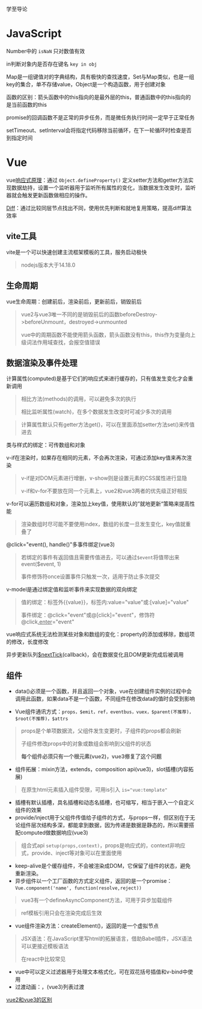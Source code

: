 学至导论

# JavaScript

Number中的 `isNaN` 只对数值有效

in判断对象内是否存在键名 `key in obj`

Map是一组键值对的字典结构，具有极快的查找速度，Set与Map类似，也是一组key的集合，单不存储value，Object是一个构造函数，用于创建对象

函数的区别：箭头函数中的this指向的是最外层的this，普通函数中的this指向的是当前函数的this

promise的回调函数不是正常的异步任务，而是微任务执行时间一定早于正常任务

setTimeout、setInterval会将指定代码移除当前循环，在下一轮循环时检查是否到指定时间

# Vue

vue[响应式原理](https://wenku.baidu.com/view/6ca3cedb07a1b0717fd5360cba1aa81144318f24.html)：通过 `Object.defineProperty()`  定义setter方法和getter方法实现数据劫持，设置一个监听器用于监听所有属性的变化，当数据发生改变时，监听器就会触发更新函数做相应的操作。

[Diff](https://blog.csdn.net/qq_34179086/article/details/88086427)：通过比较同层节点找出不同，使用优先判断和就地复用策略，提高diff算法效率

## vite工具

vite是一个可以快速创建主流框架模板的工具，服务启动极快

> nodejs版本大于14.18.0

## 生命周期

vue生命周期：创建前后，渲染前后，更新前后，销毁前后

> vue2与vue3唯一不同的是销毁前后的函数beforeDestroy->beforeUnmount，destroyed->unmounted
>
> vue中的周期函数不能使用箭头函数，箭头函数没有this，this作为变量向上级词法作用域查找，会报空值错误

## 数据渲染及事件处理

计算属性(computed)是基于它们的响应式来进行缓存的，只有值发生变化才会重新调用

> 相比方法(methods)的调用，可以避免多次的执行
>
> 相比监听属性(watch)，在多个数据发生改变时可减少多次的调用

> 计算属性默认只有getter方法get()，可以在里面添加setter方法set()来传值进去

类与样式的绑定：可传数组和对象

v-if在渲染时，如果存在相同的元素，不会再次渲染，可通过添加key值来再次渲染

> v-if是对DOM元素进行增删，v-show则是设置元素的CSS属性进行显隐
>
> v-if和v-for不要放在同一个元素上，vue2和vue3两者的优先级正好相反

v-for可以遍历数组和对象，渲染加上key值，使用默认的”就地更新“策略来提高性能

> 渲染数组时尽可能不要使用index，数组的长度一旦发生变化，key值就重叠了

@click="event(), handle()"多事件绑定(vue3)

> 若绑定的事件有返回值且需要传值进去，可以通过`$event`将值带出来event($event, 1)
>
> 事件修饰符once设置事件只触发一次，适用于防止多次提交

v-model是通过绑定值和监听事件来实现数据的双向绑定

> 值的绑定：标签外{{value}}，标签内:value="value"或:[value]="value"
>
> 事件绑定：@click="event"或@[click]="event"，修饰符@click<u>.enter</u>="event"

vue响应式系统无法检测某些对象和数组的变化：property的添加或移除，数组项的修改，长度修改

异步更新队列[$nextTick](https://blog.csdn.net/zhouzuoluo/article/details/84752280)(callback)，会在数据变化且DOM更新完成后被调用

## 组件

- data()必须是一个函数，并且返回一个对象，vue在创建组件实例的过程中会调用此函数，如果data不是一个函数，不同组件在修改data的值时会受到影响


- Vue组件通讯方式：`props，$emit，ref，eventbus，vuex，$parent(不推荐)，$root(不推荐)，$attrs`

> props是个单项数据流，父组件发生变更时，子组件的props都会刷新
>
> 子组件修改props中的对象或数组会影响到父组件的状态
>
> **每个组件必须只有一个根元素(vue2)，vue3修复了这个问题**

- 组件拓展：mixin方法，extends，composition api(vue3)，slot插槽(内容拓展)

> 在原生html元素插入组件受限，可用is引入 `is="vue:template"`

- 插槽有默认插槽，具名插槽和动态名插槽，也可缩写，相当于嵌入一个自定义组件的效果
- provide/inject用于父组件传值给子组件的方式，与props一样，但区别在于无论组件层次结构多深，都能拿到数据，因为传递是数据是静态的，所以需要搭配computed做数据响应(vue3)

> 组合式api `setup(props,context)`，props是响应式的，context非响应式，provide、inject等对象可以在里面使用

- keep-alive是个缓存组件，不会被渲染成DOM，它保留了组件的状态，避免重新渲染。
- 异步组件以一个工厂函数的方式定义组件，返回的是一个promise：`Vue.component('name', function(resolve,reject))`

>vue3有一个defineAsyncComponent方法，可用于异步加载组件

> ref模板引用只会在渲染完成后生效

- vue组件渲染方法：createElement()，返回的是一个虚拟节点

> JSX语法：在JavaScript里写html的拓展语言，借助Babel插件，JSX语法可以更接近模板语法
>
> 在react中比较常见

- vue中可以定义过滤器用于处理文本格式化，可在双花括号插值和v-bind中使用
- 过渡动画：<transition>，<transition-group>(vue3)列表过渡



[vue2和vue3的区别](https://blog.csdn.net/weixin_43638968/article/details/108800361)

